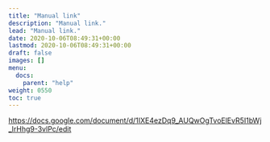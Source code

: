 ```yaml
---
title: "Manual link"
description: "Manual link."
lead: "Manual link."
date: 2020-10-06T08:49:31+00:00
lastmod: 2020-10-06T08:49:31+00:00
draft: false
images: []
menu:
  docs:
    parent: "help"
weight: 0550
toc: true
---
```


https://docs.google.com/document/d/1IXE4ezDq9_AUQwOgTvoElEvR5I1bWj_lrHhg9-3vlPc/edit